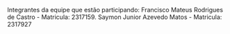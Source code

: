 Integrantes da equipe que estão participando:
Francisco Mateus Rodrigues de Castro - Matricula: 2317159.
Saymon Junior Azevedo Matos - Matricula: 2317927

